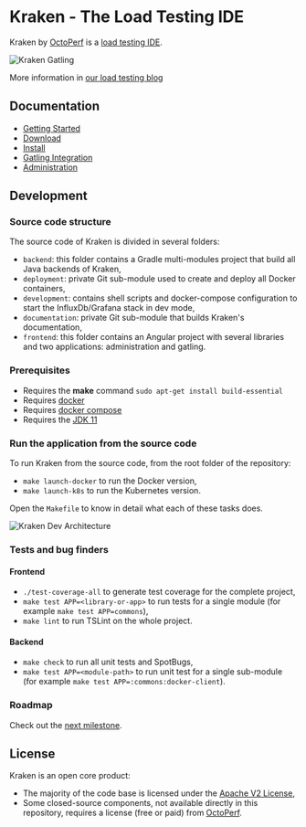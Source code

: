 # Kraken - The Load Testing IDE

Kraken by [OctoPerf](https://octoperf.com) is a [load testing IDE](https://kraken.octoperf.com/).

![Kraken Gatling](https://raw.githubusercontent.com/OctoPerf/kraken/master/kraken-preview.gif "Kraken Gatling")

More information in [our load testing blog](https://octoperf.com/categories/kraken/)

## Documentation

* [Getting Started](https://kraken.octoperf.com/)
* [Download](https://kraken.octoperf.com/download/)
* [Install](https://kraken.octoperf.com/install/linux/)
* [Gatling Integration](https://kraken.octoperf.com/gatling/)
* [Administration](https://kraken.octoperf.com/administration/)


## Development

### Source code structure

The source code of Kraken is divided in several folders:

* `backend`: this folder contains a Gradle multi-modules project that build all Java backends of Kraken,
* `deployment`: private Git sub-module used to create and deploy all Docker containers,
* `development`: contains shell scripts and docker-compose configuration to start the InfluxDb/Grafana stack in dev mode,
* `documentation`: private Git sub-module that builds Kraken's documentation,
* `frontend`: this folder contains an Angular project with several libraries and two applications: administration and gatling.

### Prerequisites

* Requires the **make** command `sudo apt-get install build-essential`
* Requires [docker](https://docs.docker.com/install/linux/docker-ce/ubuntu/)
* Requires [docker compose](https://docs.docker.com/compose/install/#install-compose)
* Requires the [JDK 11 ](https://openjdk.java.net/projects/jdk/11/)

### Run the application from the source code

To run Kraken from the source code, from the root folder of the repository:

* `make launch-docker` to run the Docker version,
* `make launch-k8s` to run the Kubernetes version. 

Open the `Makefile` to know in detail what each of these tasks does.
  
![Kraken Dev Architecture](https://raw.githubusercontent.com/OctoPerf/kraken/master/kraken-dev-architecture.png "Kraken Dev Architecture")

### Tests and bug finders

#### Frontend

* `./test-coverage-all` to generate test coverage for the complete project,
* `make test APP=<library-or-app>` to run tests for a single module (for example `make test APP=commons`),
* `make lint` to run TSLint on the whole project.

#### Backend

* `make check` to run all unit tests and SpotBugs,
* `make test APP=<module-path>` to run unit test for a single sub-module (for example `make test APP=:commons:docker-client`).

### Roadmap

Check out the [next milestone](https://github.com/OctoPerf/kraken/milestones).

## License

Kraken is an open core product:

* The majority of the code base is licensed under the [Apache V2 License](https://www.apache.org/licenses/LICENSE-2.0),
* Some closed-source components, not available directly in this repository, requires a license (free or paid) from [OctoPerf](https://octoperf.com).

